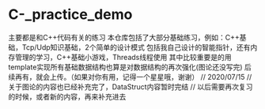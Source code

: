 # C-_practice_demo
主要都是和C++代码有关的练习
本仓库包括了大部分基础练习，例如：C++基础，Tcp/Udp知识基础，2个简单的设计模式
包括我自己设计的智能指针，还有内存管理的学习，C++基础小游戏，Threads线程使用
其中比较重要是的用template实现所有基础数据结构也算是对数据结构的再次强化(图论还没写完)
后续再有，就会上传。（如果对你有用，记得一个星星哦，谢谢）
// 2020/07/15
// 关于图论的内容也已经补充完了，DataStruct内容暂时完结
// 以后需要再次复习的时候，或者新的内容，再来补充进去
